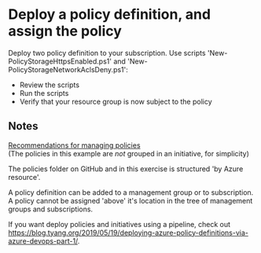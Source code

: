 # Deploy a policy definition, and assign the policy

Deploy two policy definition to your subscription.
Use scripts 'New-PolicyStorageHttpsEnabled.ps1' and 'New-PolicyStorageNetworkAclsDeny.ps1':

- Review the scripts
- Run the scripts
- Verify that your resource group is now subject to the policy

## Notes

[Recommendations for managing policies](https://docs.microsoft.com/en-us/azure/governance/policy/overview#recommendations-for-managing-policies)  
(The policies in this example are *not* grouped in an initiative, for simplicity)

The policies folder on GitHub and in this exercise is structured 'by Azure resource'.

A policy definition can be added to a management group or to subscription.  
A policy cannot be assigned 'above' it's location in the tree of management groups and subscriptions.

If you want deploy policies and initiatives using a pipeline, check out <https://blog.tyang.org/2019/05/19/deploying-azure-policy-definitions-via-azure-devops-part-1/>.
